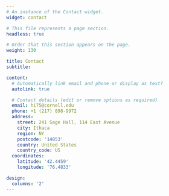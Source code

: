 ```yaml
---
# An instance of the Contact widget.
widget: contact

# This file represents a page section.
headless: true

# Order that this section appears on the page.
weight: 130

title: Contact
subtitle:

content:
  # Automatically link email and phone or display as text?
  autolink: true

  # Contact details (edit or remove options as required)
  email: hi75@cornell.edu
  phone: +1 (217) 898-9972
  address:
    street: 241 Sage Hall, 114 East Avenue
    city: Ithaca
    region: NY
    postcode: '14853'
    country: United States
    country_code: US
  coordinates:
    latitude: '42.4459'
    longitude: '76.4833'

design:
  columns: '2'
---
```

